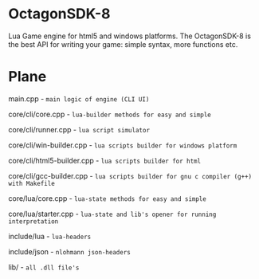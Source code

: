 # OctagonSDK-8

Lua Game engine for html5 and windows platforms. The OctagonSDK-8 is the best API for writing your game: simple syntax, more functions etc.

# Plane

main.cpp - `main logic of engine (CLI UI)`

core/cli/core.cpp - `lua-builder methods for easy and simple`

core/cli/runner.cpp - `lua script simulator`

core/cli/win-builder.cpp - `lua scripts builder for windows platform`

core/cli/html5-builder.cpp - `lua scripts builder for html`

core/cli/gcc-builder.cpp - `lua scripts builder for gnu c compiler (g++) with Makefile`

core/lua/core.cpp - `lua-state methods for easy and simple`

core/lua/starter.cpp - `lua-state and lib's opener for running interpretation`

include/lua - `lua-headers`

include/json - `nlohmann json-headers`

lib/ - `all .dll file's`
